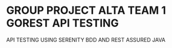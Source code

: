 # GROUP PROJECT ALTA TEAM 1 GOREST API TESTING

API TESTING USING SERENITY BDD AND REST ASSURED JAVA
